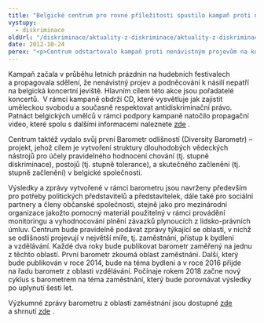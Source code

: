 ```yaml
---
title: "Belgické centrum pro rovné příležitosti spustilo kampaň proti nenávistným projevům a zveřejnilo první barometr odlišností"
vystupy:
  - diskriminace
oldUrl: "/diskriminace/aktuality-z-diskriminace/aktuality-z-diskriminace-2012/belgicke-centrum-pro-rovne-prilezitosti-spustilo-kampan-proti-nenavistnym-projevum-a-zvere/"
date: 2012-10-24
perex: "<p>Centrum odstartovalo kampaň proti nenávistným projevům na koncertních scénách. Taktéž vydalo svůj první Barometr odlišností, který zkoumá oblast zaměstnání.</p>"
---
```


<!-- imported from the old website -->

<p class="align-blok">Kampaň začala v průběhu letních prázdnin na hudebních festivalech a propagovala sdělení, že nenávistný projev a podněcování k násilí nepatří na belgická koncertní jeviště. Hlavním cílem této akce jsou pořadatelé koncertů.  V rámci kampaně obdrží CD, které vysvětluje jak zajistit uměleckou svobodu a současně respektovat antidiskriminační právo. Patnáct belgických umělců v rámci podpory kampaně natočilo propagační video, které spolu s dalšími informacemi naleznete <a title="Otevření do nového okna" href="http://www.pasdehainesurscene.be/" target="_blank">zde</a> .</p><p class="align-blok">Centrum taktéž vydalo svůj první Barometr odlišností (Diversity Barometr) – projekt, jehož cílem je vytvoření struktury dlouhodobých vědeckých nástrojů pro účely pravidelného hodnocení chování (tj. stupně diskriminace), postojů (tj. stupně tolerance), a skutečného začlenění (tj. stupně začlenění) v belgické společnosti. </p><p class="align-blok">Výsledky a zprávy vytvořené v rámci barometru jsou navrženy především pro potřeby politických představitelů a představitelek, dále také pro sociální partnery a členy občanské společnosti, stejně jako pro mezinárodní organizace jakožto pomocný materiál použitelný v rámci provádění monitoringu a vyhodnocování plnění závazků plynoucích z lidsko-právních úmluv. Centrum bude pravidelně podávat zprávy týkající se oblastí, v nichž se odlišnosti projevují v největší míře, tj. zaměstnání, přístup k bydlení a vzdělávání. Každé dva roky bude publikovat barometr zaměřený na jednu z těchto oblastí. První barometr zkoumá oblast zaměstnání. Další, který bude publikován v roce 2014, bude na téma bydlení a v roce 2016 přijde na řadu barometr z oblasti vzdělávání. Počínaje rokem 2018 začne nový cyklus s barometrem na téma zaměstnání, který bude porovnávat výsledky po uplynutí šesti let.</p><p>Výzkumné zprávy barometru z oblasti zaměstnání jsou dostupné <a title="Otevření do nového okna" href="http://www.diversiteit.be/?action=onderdeel&amp;onderdeel=293&amp;titel=Cijfers+Arbeid+en+Tewerkstelling&amp;setLanguage=2" target="_blank">zde</a>  a shrnutí <a title="Otevření do nového okna" href="http://www.diversiteit.be/?action=onderdeel&amp;onderdeel=293&amp;titel=Diversity+Barometer" target="_blank">zde</a> .</p>
